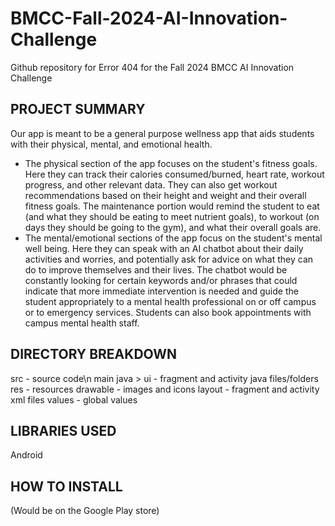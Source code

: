 # BMCC-Fall-2024-AI-Innovation-Challenge
Github repository for Error 404 for the Fall 2024 BMCC AI Innovation Challenge

PROJECT SUMMARY
-------------------
Our app is meant to be a general purpose wellness app that aids students with their physical, mental, and emotional health. 
- The physical section of the app focuses on the student's fitness goals. Here they can track their calories consumed/burned, heart rate, workout progress, and other relevant data. They can also get workout recommendations based on their height and weight and their overall fitness goals. The maintenance portion would remind the student to eat (and what they should be eating to meet nutrient goals), to workout (on days they should be going to the gym), and what their overall goals are.
- The mental/emotional sections of the app focus on the student's mental well being. Here they can speak with an AI chatbot about their daily activities and worries, and potentially ask for advice on what they can do to improve themselves and their lives. The chatbot would be constantly looking for certain keywords and/or phrases that could indicate that more immediate intervention is needed and guide the student appropriately to a mental health professional on or off campus or to emergency services. Students can also book appointments with campus mental health staff.

DIRECTORY BREAKDOWN
-------------------
src - source code\n
  main
   java > ui - fragment and activity java files/folders
   res - resources
     drawable - images and icons
     layout - fragment and activity xml files
     values - global values

LIBRARIES USED
-------------------
Android

HOW TO INSTALL
-------------------
(Would be on the Google Play store)
